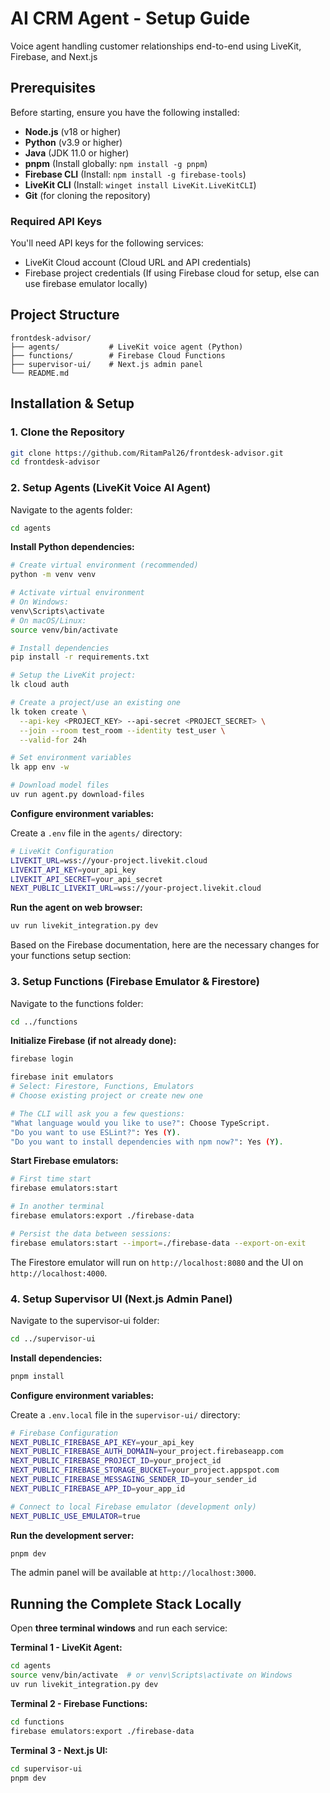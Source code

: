 # AI CRM Agent - Setup Guide

Voice agent handling customer relationships end-to-end using LiveKit, Firebase, and Next.js

## Prerequisites

Before starting, ensure you have the following installed:

- **Node.js** (v18 or higher)
- **Python** (v3.9 or higher)
- **Java** (JDK 11.0 or higher)
- **pnpm** (Install globally: `npm install -g pnpm`)
- **Firebase CLI** (Install: `npm install -g firebase-tools`)
- **LiveKit CLI** (Install: `winget install LiveKit.LiveKitCLI`)
- **Git** (for cloning the repository)

### Required API Keys

You'll need API keys for the following services:

- LiveKit Cloud account (Cloud URL and API credentials)
- Firebase project credentials (If using Firebase cloud for setup, else can use firebase emulator locally)

## Project Structure

```
frontdesk-advisor/
├── agents/           # LiveKit voice agent (Python)
├── functions/        # Firebase Cloud Functions
├── supervisor-ui/    # Next.js admin panel
└── README.md
```

## Installation & Setup

### 1. Clone the Repository

```bash
git clone https://github.com/RitamPal26/frontdesk-advisor.git
cd frontdesk-advisor
```

### 2. Setup Agents (LiveKit Voice AI Agent)

Navigate to the agents folder:

```bash
cd agents
```

**Install Python dependencies:**

```bash
# Create virtual environment (recommended)
python -m venv venv

# Activate virtual environment
# On Windows:
venv\Scripts\activate
# On macOS/Linux:
source venv/bin/activate

# Install dependencies
pip install -r requirements.txt

# Setup the LiveKit project:
lk cloud auth

# Create a project/use an existing one
lk token create \
  --api-key <PROJECT_KEY> --api-secret <PROJECT_SECRET> \
  --join --room test_room --identity test_user \
  --valid-for 24h

# Set environment variables
lk app env -w

# Download model files
uv run agent.py download-files
```

**Configure environment variables:**

Create a `.env` file in the `agents/` directory:

```bash
# LiveKit Configuration
LIVEKIT_URL=wss://your-project.livekit.cloud
LIVEKIT_API_KEY=your_api_key
LIVEKIT_API_SECRET=your_api_secret
NEXT_PUBLIC_LIVEKIT_URL=wss://your-project.livekit.cloud
```

**Run the agent on web browser:**

```bash
uv run livekit_integration.py dev
```

Based on the Firebase documentation, here are the necessary changes for your functions setup section:

### 3. Setup Functions (Firebase Emulator & Firestore)

Navigate to the functions folder:

```bash
cd ../functions
```

**Initialize Firebase (if not already done):**

```bash
firebase login

firebase init emulators
# Select: Firestore, Functions, Emulators
# Choose existing project or create new one

# The CLI will ask you a few questions:
"What language would you like to use?": Choose TypeScript.
"Do you want to use ESLint?": Yes (Y).
"Do you want to install dependencies with npm now?": Yes (Y). 
```

**Start Firebase emulators:**

```bash
# First time start
firebase emulators:start

# In another terminal
firebase emulators:export ./firebase-data

# Persist the data between sessions:
firebase emulators:start --import=./firebase-data --export-on-exit
```

The Firestore emulator will run on `http://localhost:8080` and the UI on `http://localhost:4000`.

### 4. Setup Supervisor UI (Next.js Admin Panel)

Navigate to the supervisor-ui folder:

```bash
cd ../supervisor-ui
```

**Install dependencies:**

```bash
pnpm install
```

**Configure environment variables:**

Create a `.env.local` file in the `supervisor-ui/` directory:

```bash
# Firebase Configuration
NEXT_PUBLIC_FIREBASE_API_KEY=your_api_key
NEXT_PUBLIC_FIREBASE_AUTH_DOMAIN=your_project.firebaseapp.com
NEXT_PUBLIC_FIREBASE_PROJECT_ID=your_project_id
NEXT_PUBLIC_FIREBASE_STORAGE_BUCKET=your_project.appspot.com
NEXT_PUBLIC_FIREBASE_MESSAGING_SENDER_ID=your_sender_id
NEXT_PUBLIC_FIREBASE_APP_ID=your_app_id

# Connect to local Firebase emulator (development only)
NEXT_PUBLIC_USE_EMULATOR=true
```

**Run the development server:**

```bash
pnpm dev
```

The admin panel will be available at `http://localhost:3000`.

## Running the Complete Stack Locally

Open **three terminal windows** and run each service:

**Terminal 1 - LiveKit Agent:**
```bash
cd agents
source venv/bin/activate  # or venv\Scripts\activate on Windows
uv run livekit_integration.py dev
```

**Terminal 2 - Firebase Functions:**
```bash
cd functions
firebase emulators:export ./firebase-data
```

**Terminal 3 - Next.js UI:**
```bash
cd supervisor-ui
pnpm dev
```